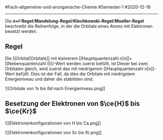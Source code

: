 #Fach-allgemeine-und-anorganische-Chemie  #Semester-1 #2020-12-16

---

Die ***n*+*l*-Regel**/**Mandelung-Regel**/**Klechkowski-Regel**/**Moeller-Regel** beschreibt die Reihenfolge, in der die Orbitale eines Atoms mit Elektronen besetzt werden.

## Regel

Die [[Orbital|Orbitale]] mit kleinerem [[Hauptquantenzahl n|n]]+[[Nebenquantenzahl l|l]]-Wert werden zuerst befüllt, ist Dieser bei zwei Orbitalen gleich, wird zuerst das mit niedrigerem [[Hauptquantenzahl n|n]]-Wert befüllt. Dies ist der Fall, da dies die Orbitale mit niedrigstem Energieniveau und daher die stabilsten sind.

![[Orbitale von 1s bis 6d nach Energieniveau.png]]

## Besetzung der Elektronen von $\ce{H}$ bis $\ce{Kr}$

![[Elektronenkonfigurationen von H bis Ca.png]]

![[Elektronenkonfigurationen von Sc bis Kr.png]]
